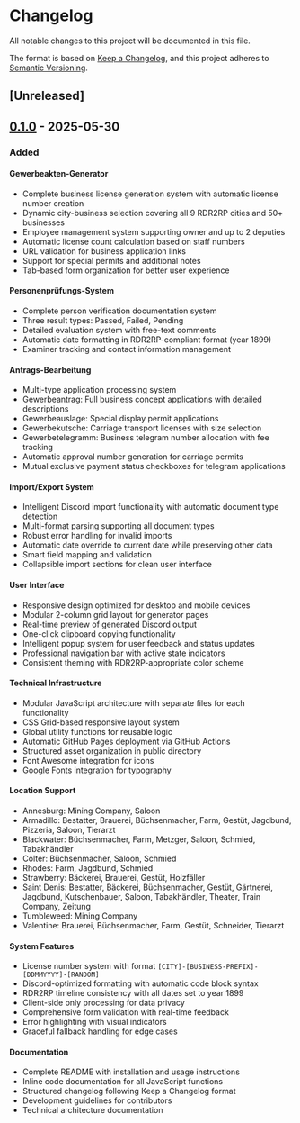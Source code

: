 # Changelog

All notable changes to this project will be documented in this file.

The format is based on [Keep a Changelog](https://keepachangelog.com/en/1.0.0/),
and this project adheres to [Semantic Versioning](https://semver.org/spec/v2.0.0.html).

## [Unreleased]

## [0.1.0] - 2025-05-30

### Added

#### Gewerbeakten-Generator
- Complete business license generation system with automatic license number creation
- Dynamic city-business selection covering all 9 RDR2RP cities and 50+ businesses
- Employee management system supporting owner and up to 2 deputies
- Automatic license count calculation based on staff numbers
- URL validation for business application links
- Support for special permits and additional notes
- Tab-based form organization for better user experience

#### Personenprüfungs-System  
- Complete person verification documentation system
- Three result types: Passed, Failed, Pending
- Detailed evaluation system with free-text comments
- Automatic date formatting in RDR2RP-compliant format (year 1899)
- Examiner tracking and contact information management

#### Antrags-Bearbeitung
- Multi-type application processing system
- Gewerbeantrag: Full business concept applications with detailed descriptions
- Gewerbeauslage: Special display permit applications  
- Gewerbekutsche: Carriage transport licenses with size selection
- Gewerbetelegramm: Business telegram number allocation with fee tracking
- Automatic approval number generation for carriage permits
- Mutual exclusive payment status checkboxes for telegram applications

#### Import/Export System
- Intelligent Discord import functionality with automatic document type detection
- Multi-format parsing supporting all document types
- Robust error handling for invalid imports
- Automatic date override to current date while preserving other data
- Smart field mapping and validation
- Collapsible import sections for clean user interface

#### User Interface
- Responsive design optimized for desktop and mobile devices
- Modular 2-column grid layout for generator pages
- Real-time preview of generated Discord output
- One-click clipboard copying functionality
- Intelligent popup system for user feedback and status updates
- Professional navigation bar with active state indicators
- Consistent theming with RDR2RP-appropriate color scheme

#### Technical Infrastructure
- Modular JavaScript architecture with separate files for each functionality
- CSS Grid-based responsive layout system
- Global utility functions for reusable logic
- Automatic GitHub Pages deployment via GitHub Actions
- Structured asset organization in public directory
- Font Awesome integration for icons
- Google Fonts integration for typography

#### Location Support
- Annesburg: Mining Company, Saloon
- Armadillo: Bestatter, Brauerei, Büchsenmacher, Farm, Gestüt, Jagdbund, Pizzeria, Saloon, Tierarzt
- Blackwater: Büchsenmacher, Farm, Metzger, Saloon, Schmied, Tabakhändler  
- Colter: Büchsenmacher, Saloon, Schmied
- Rhodes: Farm, Jagdbund, Schmied
- Strawberry: Bäckerei, Brauerei, Gestüt, Holzfäller
- Saint Denis: Bestatter, Bäckerei, Büchsenmacher, Gestüt, Gärtnerei, Jagdbund, Kutschenbauer, Saloon, Tabakhändler, Theater, Train Company, Zeitung
- Tumbleweed: Mining Company
- Valentine: Brauerei, Büchsenmacher, Farm, Gestüt, Schneider, Tierarzt

#### System Features
- License number system with format `[CITY]-[BUSINESS-PREFIX]-[DDMMYYYY]-[RANDOM]`
- Discord-optimized formatting with automatic code block syntax
- RDR2RP timeline consistency with all dates set to year 1899
- Client-side only processing for data privacy
- Comprehensive form validation with real-time feedback
- Error highlighting with visual indicators
- Graceful fallback handling for edge cases

#### Documentation
- Complete README with installation and usage instructions
- Inline code documentation for all JavaScript functions  
- Structured changelog following Keep a Changelog format
- Development guidelines for contributors
- Technical architecture documentation


[0.1.0]: https://github.com/PaulLukasHuber/rdr2rp-business-license/releases/tag/v0.1.0